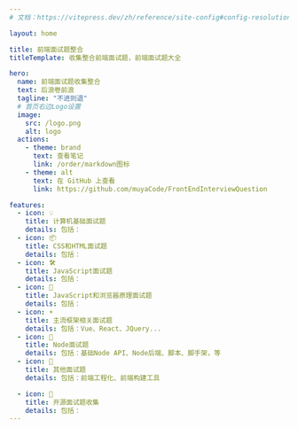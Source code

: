```yaml
---
# 文档：https://vitepress.dev/zh/reference/site-config#config-resolution

layout: home

title: 前端面试题整合
titleTemplate: 收集整合前端面试题，前端面试题大全

hero:
  name: 前端面试题收集整合
  text: 后浪卷前浪
  tagline: "不进则退"
  # 首页右边Logo设置
  image:
    src: /logo.png
    alt: logo
  actions:
    - theme: brand
      text: 查看笔记
      link: /order/markdown图标
    - theme: alt
      text: 在 GitHub 上查看
      link: https://github.com/muyaCode/FrontEndInterviewQuestion

features:
  - icon: 💡
    title: 计算机基础面试题
    details: 包括：
  - icon: 📦
    title: CSS和HTML面试题
    details: 包括：
  - icon: 🛠️
    title: JavaScript面试题
    details: 包括：
  - icon: 🎁
    title: JavaScript和浏览器原理面试题
    details: 包括：
  - icon: ☀️
    title: 主流框架相关面试题
    details: 包括：Vue、React、JQuery...
  - icon: 💝
    title: Node面试题
    details: 包括：基础Node API、Node后端、脚本、脚手架，等
  - icon: 💎
    title: 其他面试题
    details: 包括：前端工程化、前端构建工具

  - icon: 🌟
    title: 开源面试题收集
    details: 包括：
---
```


<!-- 文档：https://vitepress.vuejs.org/config/frontmatter-configs#layout -->
<!-- 表情：https://github.com/markdown-it/markdown-it-emoji/blob/master/lib/data/full.json -->

<style>
  /*首页标题 覆盖变量 自定义字体渐变样式*/
  :root {
    --vp-home-hero-name-color: transparent;
    --vp-home-hero-name-background: -webkit-linear-gradient(120deg, #bd34fe, #41d1ff);
  }
</style>